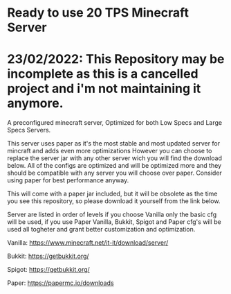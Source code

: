 # Ready to use 20 TPS Minecraft Server

# 23/02/2022: This Repository may be incomplete as this is a cancelled project and i'm not maintaining it anymore.

 A preconfigured minecraft server, Optimized for both Low Specs and Large Specs Servers.
 
 This server uses paper as it's the most stable and most updated server for mincraft and adds even more optimizations
 However you can choose to replace the server jar with any other server wich you will find the download below.
 All of the configs are optimized and will be optimized more and they should be compatible with any server you will choose over paper.
 Consider using paper for best performance anyway.
 
 This will come with a paper jar included, but it will be obsolete as the time you see this repository, so please download it yourself from the link below.
 
Server are listed in order of levels if you choose Vanilla only the basic cfg will be used, if you use Paper Vanilla, Bukkit, Spigot and Paper cfg's will be used all togheter and grant better customization and optimization.

 Vanilla:
 https://www.minecraft.net/it-it/download/server/
 
 Bukkit:
 https://getbukkit.org/
 
 Spigot:
 https://getbukkit.org/
 
 Paper:
 https://papermc.io/downloads
 
 
 
 
 
